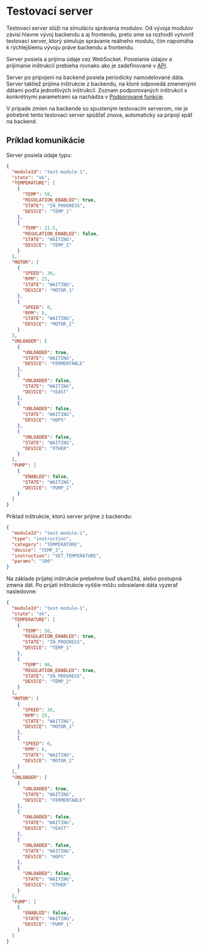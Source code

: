 ---
---

# Testovací server

Testovací server slúži na simuláciu správania modulov. Od vývoja modulov závisí hlavne vývoj backendu a aj frontendu, preto sme sa rozhodli vytvoriť testovací server,
ktorý simuluje správanie reálneho modulu, čím napomáha k rýchlejšiemu vývoju práve backendu a frontendu.

Server posiela a prijíma údaje cez WebSocket. Posielanie údajov a prijímanie inštrukcií prebieha rovnako ako je zadefinované v [API](api-reference.md).

Server po pripojení na backend posiela periodicky namodelované dáta. Server taktiež prijíma inštrukcie z backendu, na ktoré odpovedá zmenenými dátami podľa jednotlivých
inštrukcií. Zoznam podporovaných inštrukcií s konkrétnymi parametrami sa nachádza v [Podporované funkcie](supported-functions.md).

V prípade zmien na backende so spusteným testovacím serverom, nie je potrebné tento testovací server spúšťať znova, automaticky sa pripojí späť na backend.

## Príklad komunikácie

Server posiela údaje typu:

```json
{
  "moduleId": "test-module-1",
  "state": "ok",
  "TEMPERATURE": [
    {
      "TEMP": 50,
      "REGULATION_ENABLED": true,
      "STATE": "IN_PROGRESS",
      "DEVICE": "TEMP_1"
    },
    {
      "TEMP": 21.5,
      "REGULATION_ENABLED": false,
      "STATE": "WAITING",
      "DEVICE": "TEMP_2"
    }
  ],
  "MOTOR": [
    {
      "SPEED": 30,
      "RPM": 25,
      "STATE": "WAITING",
      "DEVICE": "MOTOR_1"
    },
    {
      "SPEED": 0,
      "RPM": 0,
      "STATE": "WAITING",
      "DEVICE": "MOTOR_2"
    }
  ],
  "UNLOADER": [
    {
      "UNLOADED": true,
      "STATE": "WAITING",
      "DEVICE": "FERMENTABLE"
    },
    {
      "UNLOADED": false,
      "STATE": "WAITING",
      "DEVICE": "YEAST"
    },
    {
      "UNLOADED": false,
      "STATE": "WAITING",
      "DEVICE": "HOPS"
    },
    {
      "UNLOADED": false,
      "STATE": "WAITING",
      "DEVICE": "OTHER"
    }
  ],
  "PUMP": [
    {
      "ENABLED": false,
      "STATE": "WAITING",
      "DEVICE": "PUMP_1"
    }
  ]
}
```

Príklad inštrukcie, ktorú server prijme z backendu:

```json
{
  "moduleId": "test-module-1",
  "type": "instruction",
  "category": "TEMPERATURE",
  "device": "TEMP_2",
  "instruction": "SET_TEMPERATURE",
  "params": "100"
}
```

Na základe prijatej inštrukcie prebehne buď okamžitá, alebo postupná zmena dát. Po prijatí inštrukcie vyššie môžu odosielané dáta vyzerať nasledovne:

```json
{
  "moduleId": "test-module-1",
  "state": "ok",
  "TEMPERATURE": [
    {
      "TEMP": 50,
      "REGULATION_ENABLED": true,
      "STATE": "IN_PROGRESS",
      "DEVICE": "TEMP_1"
    },
    {
      "TEMP": 90,
      "REGULATION_ENABLED": true,
      "STATE": "IN_PROGRESS",
      "DEVICE": "TEMP_2"
    }
  ],
  "MOTOR": [
    {
      "SPEED": 30,
      "RPM": 25,
      "STATE": "WAITING",
      "DEVICE": "MOTOR_1"
    },
    {
      "SPEED": 0,
      "RPM": 0,
      "STATE": "WAITING",
      "DEVICE": "MOTOR_2"
    }
  ],
  "UNLOADER": [
    {
      "UNLOADED": true,
      "STATE": "WAITING",
      "DEVICE": "FERMENTABLE"
    },
    {
      "UNLOADED": false,
      "STATE": "WAITING",
      "DEVICE": "YEAST"
    },
    {
      "UNLOADED": false,
      "STATE": "WAITING",
      "DEVICE": "HOPS"
    },
    {
      "UNLOADED": false,
      "STATE": "WAITING",
      "DEVICE": "OTHER"
    }
  ],
  "PUMP": [
    {
      "ENABLED": false,
      "STATE": "WAITING",
      "DEVICE": "PUMP_1"
    }
  ]
}
```
